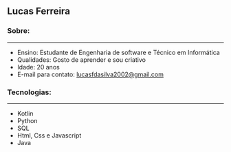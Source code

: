 ## Lucas Ferreira 



### Sobre:
---
 * Ensino: Estudante de Engenharia de software e Técnico em Informática
 * Qualidades: Gosto de aprender e sou criativo
 * Idade: 20 anos
 * E-mail para contato: lucasfdasilva2002@gmail.com


### Tecnologias:
---
 * Kotlin
 * Python
 * SQL
 * Html, Css e Javascript 
 * Java

